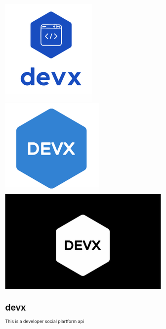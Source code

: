 ![Devx logo](img/dvx.PNG) ![Devx logo2](img/dvx2.PNG) ![Devx logo3](img/dvx3.PNG)

# devx

This is a developer social plartform api
